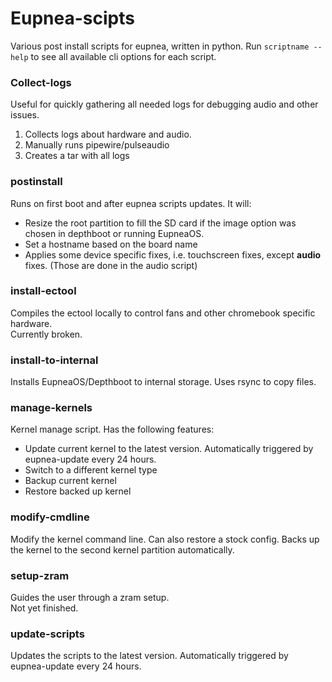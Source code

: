 # Eupnea-scipts

Various post install scripts for eupnea, written in python. Run `scriptname --help` to see all available cli options for each script.

### Collect-logs

Useful for quickly gathering all needed logs for debugging audio and other issues.

1. Collects logs about hardware and audio.
2. Manually runs pipewire/pulseaudio
3. Creates a tar with all logs

### postinstall

Runs on first boot and after eupnea scripts updates. It will:

* Resize the root partition to fill the SD card if the image option was chosen in depthboot or running EupneaOS.
* Set a hostname based on the board name
* Applies some device specific fixes, i.e. touchscreen fixes, except **audio** fixes. (Those are done in the audio
  script)

### install-ectool

Compiles the ectool locally to control fans and other chromebook specific hardware.  
Currently broken.

### install-to-internal

Installs EupneaOS/Depthboot to internal storage. Uses rsync to copy files.

### manage-kernels

Kernel manage script. Has the following features:

* Update current kernel to the latest version. Automatically triggered by eupnea-update every 24 hours.
* Switch to a different kernel type
* Backup current kernel
* Restore backed up kernel

### modify-cmdline

Modify the kernel command line. Can also restore a stock config. Backs up the kernel to the second kernel partition
automatically.

### setup-zram

Guides the user through a zram setup.  
Not yet finished.

### update-scripts

Updates the scripts to the latest version. Automatically triggered by eupnea-update every 24 hours.
